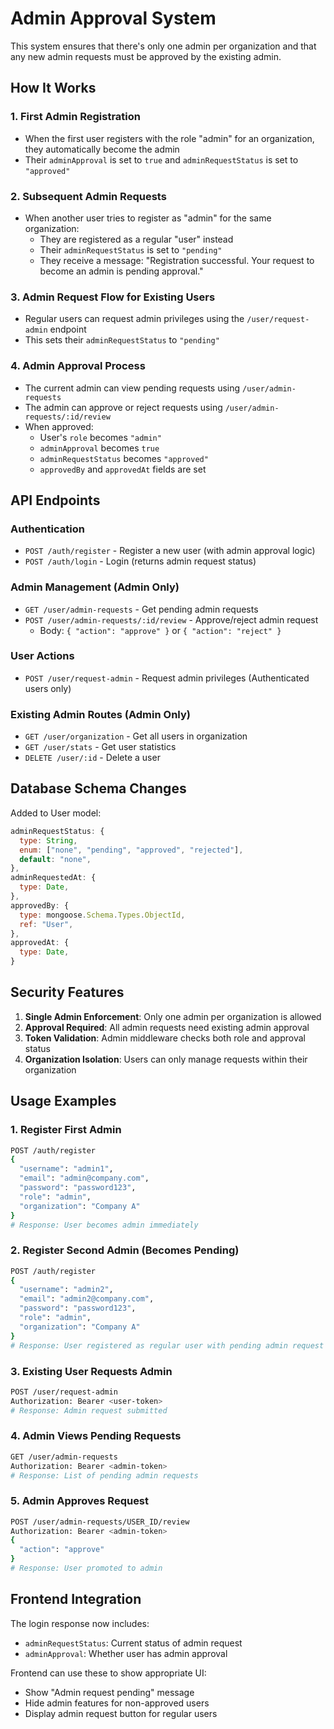 # Admin Approval System

This system ensures that there's only one admin per organization and that any new admin requests must be approved by the existing admin.

## How It Works

### 1. First Admin Registration
- When the first user registers with the role "admin" for an organization, they automatically become the admin
- Their `adminApproval` is set to `true` and `adminRequestStatus` is set to `"approved"`

### 2. Subsequent Admin Requests
- When another user tries to register as "admin" for the same organization:
  - They are registered as a regular "user" instead
  - Their `adminRequestStatus` is set to `"pending"`
  - They receive a message: "Registration successful. Your request to become an admin is pending approval."

### 3. Admin Request Flow for Existing Users
- Regular users can request admin privileges using the `/user/request-admin` endpoint
- This sets their `adminRequestStatus` to `"pending"`

### 4. Admin Approval Process
- The current admin can view pending requests using `/user/admin-requests`
- The admin can approve or reject requests using `/user/admin-requests/:id/review`
- When approved:
  - User's `role` becomes `"admin"`
  - `adminApproval` becomes `true`
  - `adminRequestStatus` becomes `"approved"`
  - `approvedBy` and `approvedAt` fields are set

## API Endpoints

### Authentication
- `POST /auth/register` - Register a new user (with admin approval logic)
- `POST /auth/login` - Login (returns admin request status)

### Admin Management (Admin Only)
- `GET /user/admin-requests` - Get pending admin requests
- `POST /user/admin-requests/:id/review` - Approve/reject admin request
  - Body: `{ "action": "approve" }` or `{ "action": "reject" }`

### User Actions
- `POST /user/request-admin` - Request admin privileges (Authenticated users only)

### Existing Admin Routes (Admin Only)
- `GET /user/organization` - Get all users in organization
- `GET /user/stats` - Get user statistics
- `DELETE /user/:id` - Delete a user

## Database Schema Changes

Added to User model:
```javascript
adminRequestStatus: {
  type: String,
  enum: ["none", "pending", "approved", "rejected"],
  default: "none",
},
adminRequestedAt: {
  type: Date,
},
approvedBy: {
  type: mongoose.Schema.Types.ObjectId,
  ref: "User",
},
approvedAt: {
  type: Date,
}
```

## Security Features

1. **Single Admin Enforcement**: Only one admin per organization is allowed
2. **Approval Required**: All admin requests need existing admin approval
3. **Token Validation**: Admin middleware checks both role and approval status
4. **Organization Isolation**: Users can only manage requests within their organization

## Usage Examples

### 1. Register First Admin
```bash
POST /auth/register
{
  "username": "admin1",
  "email": "admin@company.com",
  "password": "password123",
  "role": "admin",
  "organization": "Company A"
}
# Response: User becomes admin immediately
```

### 2. Register Second Admin (Becomes Pending)
```bash
POST /auth/register
{
  "username": "admin2",
  "email": "admin2@company.com",
  "password": "password123",
  "role": "admin",
  "organization": "Company A"
}
# Response: User registered as regular user with pending admin request
```

### 3. Existing User Requests Admin
```bash
POST /user/request-admin
Authorization: Bearer <user-token>
# Response: Admin request submitted
```

### 4. Admin Views Pending Requests
```bash
GET /user/admin-requests
Authorization: Bearer <admin-token>
# Response: List of pending admin requests
```

### 5. Admin Approves Request
```bash
POST /user/admin-requests/USER_ID/review
Authorization: Bearer <admin-token>
{
  "action": "approve"
}
# Response: User promoted to admin
```

## Frontend Integration

The login response now includes:
- `adminRequestStatus`: Current status of admin request
- `adminApproval`: Whether user has admin approval

Frontend can use these to show appropriate UI:
- Show "Admin request pending" message
- Hide admin features for non-approved users
- Display admin request button for regular users

